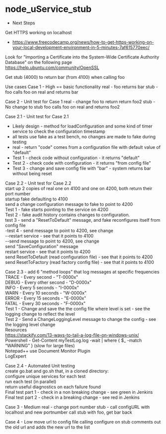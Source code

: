 # node_uService_stub

* Next Steps

Get HTTPS working on localhost
- https://www.freecodecamp.org/news/how-to-get-https-working-on-your-local-development-environment-in-5-minutes-7af615770eec/


Look for "Importing a Certificate into the System-Wide Certificate Authority Database"
on the following page
https://help.ubuntu.com/community/OpenSSL


Get stub (4000) to return bar (from 4100) when calling foo


Use cases
Case 1 - High == basic functionality
	real - foo returns bar
	stub - foo calls foo on real and returns bar

Case 2 - Unit test for Case 1
	real - change foo to return return foo2
	stub - No change to stub
		foo calls foo on real and returns foo2
		
Case 2.1 - Unit test for Case 2.1  
- Likely design - method for loadConfiguration and some kind of timer service to check the configuration timestamp  
- all tests use fake as a test bench, no changes are made to fake during testing  
- real - return "code" comes from a configuration file with default value of "default"  
- Test 1 - check code without configuration - it returns "default"  
- Test 2 - check code with configuration - it returns "from config file"  
- Test 3 - change and save config file with "bar" - system returns bar without being reset  

Case 2.2 - Unit test for Case 2.2  
	start up 2 copies of real one on 4100 and one on 4200, both return their port number  
	startup fake defaulting to 4100  
	send a change configuration message to fake to point to 4200  
	Test 1 - fake starts pointing to the service on 4200  
	Test 2 - fake audit history contains changes to configuration.  
	test 3 - send a "ResetToDefault" message, and fake reconfigures itself from config file  
-test 4 - send message to point to 4200, see change  
--restart service - see that it points to 4100  
--send message to point to 4200, see change  
		send "SaveConfiguration" message  
		restart service - see that it points to 4200  
		send ResetToDefault (read configuration file) - see that it points to 4200  
		send ResetToFactory (read factory config file) - see that it points to 4100  

Case 2.3 - add 6 "method loops" that log messages at specific frequencies  
	TRACE - Every second - "T-0000x"  
	DEBUG - Every other second - "D-0000x"  
	INFO - Every 5 seconds - "I-0000x"  
	WARN - Every 10 seconds - "W-0000x"  
	ERROR - Every 15 seconds - "E-0000x"  
	FATAL - Every 30 seconds - "F-0000x"  
	Test 1 - Change and save the the config file where level is set - see the logging change to reflect the level  
	Test 2 - Send a ChangeLoggingLevel message to change the config - see the logging level change  
	Resources  
		https://stackify.com/13-ways-to-tail-a-log-file-on-windows-unix/  
		Powershell - Get-Content myTestLog.log -wait | where { $_ -match “WARNING” } (slow for large files)  
		Notepad++ use Document Monitor Plugin  
		LogExpert  

Case 2.4 - Automated Unit testing  
	create go.bat and go.sh that, in a cloned directory:  
		configure unique services for each test  
		run each test (in parallel)  
		return useful diagnostics on each failure found  
	Final test part 1 - check in a non breaking change - see green in Jenkins  
	Final test part 2 - check in a breaking change - see red in Jenkins  

Case 3 - Medium
	real - change port number
	stub - call configURL with localhost and new portnumber
		call stub with foo, get bar back

Case 4 - Low
	move url to config file
	calling configure on stub comments out the old url and adds the new url to the list

	

